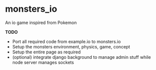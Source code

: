 # monsters_io
An io game inspired from Pokemon

<b> TODO </b>

- Port all required code from example.io to monsters.io
- Setup the monsters environment, physics, game, concept
- Setup the entire page as required
- (optional) integrate django background to manage admin stuff while node server manages sockets


